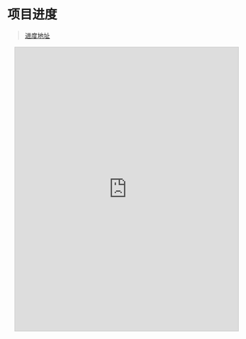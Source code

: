 # 项目进度

>[进度地址](https://xvd1k9cf61n.feishu.cn/share/base/view/shrcnnPkBoj2GH6vMb1x5UkCM2d)


<div>
<iframe style="display: flex; margin: 1rem;width: 100%;height: 40rem;border: 1px solid #76767663;" src="https://xvd1k9cf61n.feishu.cn/share/base/view/shrcnnPkBoj2GH6vMb1x5UkCM2d"   allowfullscreen="true"> </iframe>
</div>

